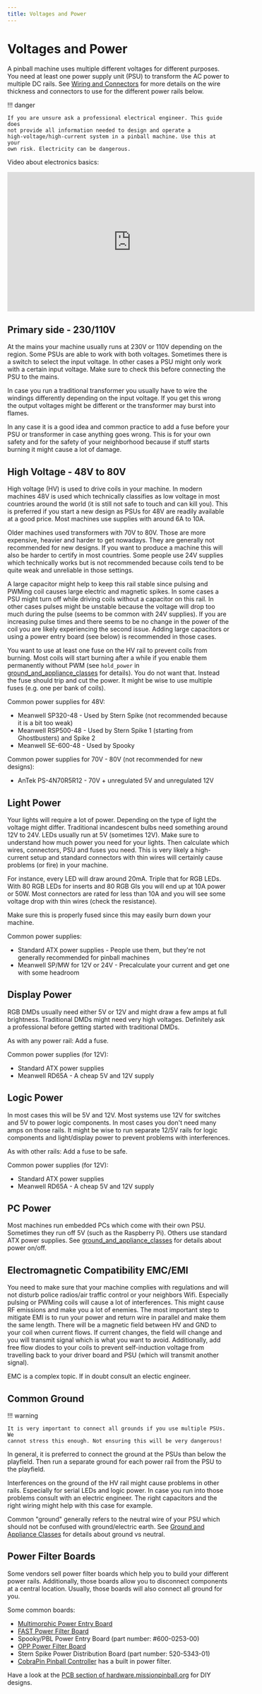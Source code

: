 ```yaml
---
title: Voltages and Power
---
```


# Voltages and Power


A pinball machine uses multiple different voltages for different
purposes. You need at least one power supply unit (PSU) to transform the
AC power to multiple DC rails. See
[Wiring and Connectors](wiring_and_connectors.md) for more details
on the wire thickness and connectors to use for the different power
rails below.

!!! danger

    If you are unsure ask a professional electrical engineer. This guide does
    not provide all information needed to design and operate a
    high-voltage/high-current system in a pinball machine. Use this at your
    own risk. Electricity can be dangerous.

Video about electronics basics:

<div class="video-wrapper">
<iframe width="560" height="315" src="https://www.youtube.com/embed/3ZdSLruAYM0" title="YouTube video player" frameborder="0" allow="accelerometer; autoplay; clipboard-write; encrypted-media; gyroscope; picture-in-picture" allowfullscreen></iframe>
</div>

## Primary side - 230/110V

At the mains your machine usually runs at 230V or 110V depending on the
region. Some PSUs are able to work with both voltages. Sometimes there
is a switch to select the input voltage. In other cases a PSU might only
work with a certain input voltage. Make sure to check this before
connecting the PSU to the mains.

In case you run a traditional transformer you usually have to wire the
windings differently depending on the input voltage. If you get this
wrong the output voltages might be different or the transformer may
burst into flames.

In any case it is a good idea and common practice to add a fuse before
your PSU or transformer in case anything goes wrong. This is for your
own safety and for the safety of your neighborhood because if stuff
starts burning it might cause a lot of damage.

## High Voltage - 48V to 80V

High voltage (HV) is used to drive coils in your machine. In modern
machines 48V is used which technically classifies as low voltage in most
countries around the world (it is still not safe to touch and can kill
you). This is preferred if you start a new design as PSUs for 48V are
readily available at a good price. Most machines use supplies with
around 6A to 10A.

Older machines used transformers with 70V to 80V. Those are more
expensive, heavier and harder to get nowadays. They are generally not
recommended for new designs. If you want to produce a machine this will
also be harder to certify in most countries. Some people use 24V
supplies which technically works but is not recommended because coils
tend to be quite weak and unreliable in those settings.

A large capacitor might help to keep this rail stable since pulsing and
PWMing coil causes large electric and magnetic spikes. In some cases a
PSU might turn off while driving coils without a capacitor on this rail.
In other cases pulses might be unstable because the voltage will drop
too much during the pulse (seems to be common with 24V supplies). If you
are increasing pulse times and there seems to be no change in the power
of the coil you are likely experiencing the second issue. Adding large
capacitors or using a power entry board (see below) is recommended in
those cases.

You want to use at least one fuse on the HV rail to prevent coils from
burning. Most coils will start burning after a while if you enable them
permanently without PWM (see `hold_power` in
[ground_and_appliance_classes](../../config/coils.md) for details). You do not
want that. Instead the fuse should trip and cut the power. It might be
wise to use multiple fuses (e.g. one per bank of coils).

Common power supplies for 48V:

* Meanwell SP320-48 - Used by Stern Spike (not recommended because it
    is a bit too weak)
* Meanwell RSP500-48 - Used by Stern Spike 1 (starting from
    Ghostbusters) and Spike 2
* Meanwell SE-600-48 - Used by Spooky

Common power supplies for 70V - 80V (not recommended for new designs):

* AnTek PS-4N70R5R12 - 70V + unregulated 5V and unregulated 12V

## Light Power

Your lights will require a lot of power. Depending on the type of light
the voltage might differ. Traditional incandescent bulbs need something
around 12V to 24V. LEDs usually run at 5V (sometimes 12V). Make sure to
understand how much power you need for your lights. Then calculate which
wires, connectors, PSU and fuses you need. This is very likely a
high-current setup and standard connectors with thin wires will
certainly cause problems (or fire) in your machine.

For instance, every LED will draw around 20mA. Triple that for RGB LEDs.
With 80 RGB LEDs for inserts and 80 RGB GIs you will end up at 10A power
or 50W. Most connectors are rated for less than 10A and you will see
some voltage drop with thin wires (check the resistance).

Make sure this is properly fused since this may easily burn down your
machine.

Common power supplies:

* Standard ATX power supplies - People use them, but they're not generally
    recommended for pinball machines
* Meanwell SP/MW for 12V or 24V - Precalculate your current and get
    one with some headroom

## Display Power

RGB DMDs usually need either 5V or 12V and might draw a few amps at full
brightness. Traditional DMDs might need very high voltages. Definitely
ask a professional before getting started with traditional DMDs.

As with any power rail: Add a fuse.

Common power supplies (for 12V):

* Standard ATX power supplies
* Meanwell RD65A - A cheap 5V and 12V supply

## Logic Power

In most cases this will be 5V and 12V. Most systems use 12V for switches
and 5V to power logic components. In most cases you don't need many
amps on those rails. It might be wise to run separate 12/5V rails for
logic components and light/display power to prevent problems with
interferences.

As with other rails: Add a fuse to be safe.

Common power supplies (for 12V):

* Standard ATX power supplies
* Meanwell RD65A - A cheap 5V and 12V supply

## PC Power

Most machines run embedded PCs which come with their own PSU. Sometimes
they run off 5V (such as the Raspberry Pi). Others use standard ATX
power supplies. See [ground_and_appliance_classes](../../finalization/power.md)
for details about power on/off.

## Electromagnetic Compatibility EMC/EMI

You need to make sure that your machine complies with regulations and
will not disturb police radios/air traffic control or your neighbors
Wifi. Especially pulsing or PWMing coils will cause a lot of
interferences. This might cause RF emissions and make you a lot of
enemies. The most important step to mitigate EMI is to run your power
and return wire in parallel and make them the same length. There will be
a magnetic field between HV and GND to your coil when current flows. If
current changes, the field will change and you will transmit signal
which is what you want to avoid. Additionally, add free flow diodes to
your coils to prevent self-induction voltage from travelling back to
your driver board and PSU (which will transmit another signal).

EMC is a complex topic. If in doubt consult an electic engineer.

## Common Ground

!!! warning

    It is very important to connect all grounds if you use multiple PSUs. We
    cannot stress this enough. Not ensuring this will be very dangerous!

In general, it is preferred to connect the ground at the PSUs than below
the playfield. Then run a separate ground for each power rail from the
PSU to the playfield.

Interferences on the ground of the HV rail might cause problems in other
rails. Especially for serial LEDs and logic power. In case you run into
those problems consult with an electric engineer. The right capacitors
and the right wiring might help with this case for example.

Common "ground" generally refers to the neutral wire of your PSU which
should not be confused with ground/electric earth. See
[Ground and Appliance Classes](ground_and_appliance_classes.md) for details
about ground vs neutral.

## Power Filter Boards

Some vendors sell power filter boards which help you to build your
different power rails. Additionally, those boards allow you to
disconnect components at a central location. Usually, those boards will
also connect all ground for you.

Some common boards:

* [Multimorphic Power Entry Board](../multimorphic/power_entry.md)
* [FAST Power Filter Board](../fast/power_filter.md)
* Spooky/PBL Power Entry Board (part number: #600-0253-00)
* [OPP Power Filter
    Board](http://pinballmakers.com/wiki/index.php/OPP#Power_Filter_Board)
* Stern Spike Power Distribution Board (part number: 520-5343-01)
* [CobraPin Pinball Controller](../opp/cobrapin/index.md) has a built in power filter.

Have a look at the [PCB section of
hardware.missionpinball.org](https://hardware.missionpinball.org/pcbs.html)
for DIY designs.
